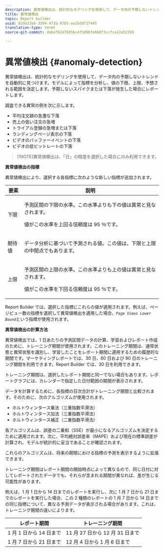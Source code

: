 ```yaml
---
description: 異常値検出は、統計的なモデリングを使用して、データ内の予期しないトレンドを自動的に見つけます。モデルによって指標を分析し、値の下限、上限、予想される範囲を決定します。予期しないスパイクまたは下落が発生した場合にレポートします。
title: 異常値検出
topic: Report builder
uuid: 02da21b4-3394-471b-97b5-aa1bddf1f445
translation-type: tm+mt
source-git-commit: dabaf6247695bc4f3d9bfe668f3ccfca12a52269

---
```



# 異常値検出 {#anomaly-detection}

異常値検出は、統計的なモデリングを使用して、データ内の予期しないトレンドを自動的に見つけます。モデルによって指標を分析し、値の下限、上限、予想される範囲を決定します。予期しないスパイクまたは下落が発生した場合にレポートします。

調査できる異常の例を次に示します。

* 平均注文額の急激な下落
* 売上の低い注文の急増
* トライアル登録の急増または下落
* ランディングページ表示の下落
* ビデオのバッファーイベントの下落
* ビデオの低ビットレートの下落

>[!NOTE]異常値検出は、「日」の精度を選択した場合にのみ利用できます。

<p class="head"> <b>異常値検出の指標</b> </p>

異常値検出により、選択する各指標に次のような新しい指標が追加されます。

<table id="table_BF75FC874634498DB6632C12CBD8D533"> 
 <thead> 
  <tr> 
   <th colname="col1" class="entry"> 要素 </th> 
   <th colname="col2" class="entry"> 説明 </th> 
  </tr> 
 </thead>
 <tbody> 
  <tr> 
   <td colname="col1"> 下限 </td> 
   <td colname="col2"> <p>予測区間の下限の水準。この水準よりも下の値は異常と見なされます。 </p> <p>値がこの水準を上回る信頼度は 95 ％です。 </p> </td> 
  </tr> 
  <tr> 
   <td colname="col1"> 期待値 </td> 
   <td colname="col2"> <p>データ分析に基づいて予測される値。この値は、下限と上限の中間点でもあります。 </p> </td> 
  </tr> 
  <tr> 
   <td colname="col1"> 上限 </td> 
   <td colname="col2"> <p>予測区間の上限の水準。この水準よりも上の値は異常と見なされます。 </p> <p>値がこの水準を下回る信頼度は 95 ％です。 </p> </td> 
  </tr> 
 </tbody> 
</table>

Report Builder では、選択した指標にこれらの値が適用されます。例えば、ページビュー数の指標を選択して異常値検出を適用した場合、*`Page Views Lower Bound`*&#x200B;という指標が使用されます。

**異常値検出の計算方法**

異常値検出では、1 日あたりの予測区間データの計算、学習およびレポート作成のために、トレーニング期間が使用されます。このトレーニング期間は、通常状態と異常状態を識別し、学習したことをレポート期間に適用するための履歴的な期間です。マーケティングレポートでは、30 日、60 日および 90 日のトレーニング期間を利用できます。Report Builder では、30 日を利用できます。

トレーニング期間は、選択したレポート期間と同一でない場合もあります。レポートグラフには、カレンダーで指定した日付範囲の期間が表示されます。

データを計算するために、各指標の日次合計がトレーニング期間と比較されます。そのために、次のアルゴリズムが使用されます。

* ホルトウィンタース乗法（三重指数平滑法）
* ホルトウィンタース加法（三重指数平滑法）
* ホルトウィンタース補正（二重指数平滑法）

各アルゴリズムは、誤差の二乗和（SSE）が最小になるアルゴリズムを決定するために適用されます。次に、平均絶対誤差率（MAPE）および現在の標準誤差が計算され、モデルが統計的に妥当であることが確認されます。

これらのアルゴリズムは、将来の期間における指標の予測を表示するように拡張できます。

トレーニング期間はレポート期間の開始時点によって異なるので、同じ日付に対してレポートされたデータでも、それらが含まれる期間が異なれば、差が生じる可能性があります。

例えば、1 月 1 日から 14 日までのレポートを実行し、次に 1 月 7 日から 21 日までのレポートを実行した場合、この 2 種類のレポートの 1 月 7 日から 14 日までの同じ指標について、異なる予測データが表示される場合があります。これは、トレーニング期間の違いによります。

| レポート期間 | トレーニング期間 |
|--- |--- |
| 1 月 1 日から 14 日まで | 11 月 27 日から 12 月 31 日まで |
| 1 月 7 日から 21 日まで | 12 月 4 日から 1 月 6 日まで |
